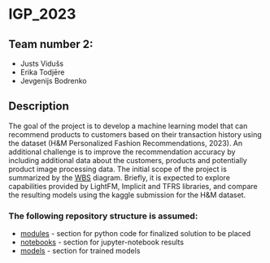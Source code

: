 # IGP_2023
## Team number 2:
  - Justs Vidušs
  - Erika Todjēre
  - Jevgenijs Bodrenko

## Description
The goal of the project is to develop a machine learning model that can recommend products to customers based on their transaction history using the dataset (H&M Personalized Fashion Recommendations, 2023). An additional challenge is to improve the recommendation accuracy by including additional data about the customers, products and potentially product image processing data. The initial scope of the project is summarized by the [WBS](https://viewer.diagrams.net/?tags=%7B%7D&highlight=0000ff&edit=_blank&layers=1&nav=1&title=Proposal_WBS.drawio#R7V1bk5s6Ev418%2BgpxEXAYzKTSbZ2kj115mztyb7JIGMSjFjAc8mvX4mbAWk88hiQSZGHiRE30a2vu9Xdal0ZN7vnzylKtl%2BJj6MrXfOfr4zbK13XLWDS%2F1jLS9ni6m7ZEKShXzaBQ8ND%2BAtXjVrVug99nHUuzAmJ8jDpNnokjrGXd9pQmpKn7mUbEnXfmqAAcw0PHor41v%2BEfr4tWx3dPrR%2FwWGwrd8MYPV9O1RfXH1JtkU%2BeWo1GZ%2BujJuUkLz8tXu%2BwREjXk2X8r67V842HUtxnMvc8ONfH%2F6d27cYPth%2F%2FvphfPvyGD2snKpv%2BUv9wdin318dkjTfkoDEKPp0aP2Ykn3sY%2FZUjR4drrknJKGNgDb%2BwHn%2BUjET7XNCm7b5LqrO4ucw%2F7v1%2Bzt71LVVHd0%2BV08uDl7qgzhPX%2F4%2BXMgOv7fPHW4rjur7yu9jH%2FUq2aqmjOxTDx%2BhVT38UBrg%2FMh1dsNcigpMdpj2h96X4gjl4WO3H6gankFz3YGD9EfFxBMYWuNGDUe135OjUClHy%2Bc%2BomhfvenLlQ7RjnLmY%2Fn3K%2Fv8lPxg8q%2FP%2FANrGZ%2BetmGOHxJUUOWJSuwuGzckzuuRUhyHUXRDIpIWzzJ8hJ2NR9uzPCU%2FcesM9By83jTMecRpjp%2BPs4cnZ3WD4VRDuNIYAFbHTwf5C2qhum3JXkMbiQOGuWBKGlO6JKZMTTwKpEFV3foHCWkXm9GzMjSrM3wMuzcsyp5Vt%2FVGRtOP9w%2BWWv8rGizNAPneOjP7wWIbowwWoytpTG3aoaJzkv2G2s9nivCuyN5sNronFNk%2BXEMLDiOyV3qXkLqrWmQDU19gKA1DUxKGwHCUWkKmsTB1BKaqNW9NtdbVCUxVwhxLLXOsuTBnVohT6iIwObPjj3rySKeROKPfTXtB4hkaIo52cYaIviBIHkGWLIJ0XalY1OHC1BGYeu4s70ym2gtTR2CqqZKp1jFdR7m1IVFIZqjoLND1cl2AolOr505wkg6IAiiJArXaSqmymlmQT5ajQKlYgyKx5u%2FPjv%2F04j0WdnxTJMocfW3AgUQZ6Hlhm4C5OlEGODJeqCi7AMDYkoBR68dQ6jicmQiU5ahSCWhzEvCWePvdKL6LaeQgtHomnawchOPJwWWae0IyibT7Dyj26XLQqdP2MGur8EN7k%2B2jPBsUSdNMjnTr0ryAcDHBT3Cja7ImhVI3OlzcRWPwVGkwEirNh52Z5S%2FPU6X6ru5mX9%2BFcTCobltr2MBQpNs07GiOM4xuWxlmV7k1xy3l5k6q23j6KgGRekBYsk5xOE46Gx3q3SmEVR9PlNBm8e72W4wT2hJhlMYF4jSUJClB3naO4DN7lqUJ5MBnjgY%2Bta6qeRkhlqxzF57r2ngFn7prXRtAM0zT0W3LgUYXraA3SsZGK%2B9F%2ForyNHymbRvk5SQNf9WTwTmDtq8x1YNWTajsAgAo61o8G4DnBY155yIdmxFak7R8O8VHGOU4nb9C0y8NG8BUOwWbl0arNYhEuFLtvNrgEPXX3Z8PgyJm43hY7FtcOxYz3MYxARsbW9X8C5jLiqMTECPtpTfVehd5L%2F0%2FdkkUeiG1BekjtXs2tO6%2BzhFCDT4uBUKOGo%2FFPBFky%2BocW6nbz1nWCo3BU7VBf96MuMMo36fMJMdxEMa4MsrnZ4n3Vi2r9uq6S3TrBPjIGhW2qxI%2BQFO81E5%2FF1fti2erc24tg%2FOkonBBV5kNWtUJiddZUtBG2zTyMow9kiaFS2PgfKlpJKb9Ps%2FFeBJzcVycAC3ZUJlaaAFNcQac%2FS6u6hfP1rMVYXHrhzRFL60LEhYqyVpP7gdgeqtmTKdXMq13veMcu5z%2BKDswaFTG5mOoN%2Fssp89Nj4lvGFFyf1zTa2CQN0ydlUBfuW9LdKBN6hdwOV6oEAdDAtSVlbtKK324y%2BR9BJ6644S1AbCuDzFtXbM7KIb6tFFtm8csn4OyRhkdKJT%2BuzX2fdo2bJrzNPISvu1FBUAkLq3XOXymtbQ4DeRhW5c5fDsSoZ0ri19NF7sGhu02GSmuUuDW9GgDN9zhOAvZaAjz8ovZtLZMSekVwaQtNxE1lOqoPB0l7IWULeGG3RrQcZZQmGtkw7gT7sIIpcVTZwd8BrTrVzL92uCvgT7JYiF3WSt0AvYdWZWtNobi8JAknv6IPTYVIWnRkccQP7FPwc%2BCxUJvwKeLNSVgAr1ys5bDIwkKtKg5nhZVMsmYKZJc6Xi%2B9so4mGhGwztpH%2BiwjoPoZVXVri8s0ttv31r2aYmxmMQrBq%2FD%2FH%2BOQOubq7DRYW8ZrHA0qIEFaidATbrmD1DqtHV5D9rdJzb%2FC9cpYibqB3rwmRmWu0FhNE32TF9fQUF5dJG%2BGrFaxrIG4YRV4hqYB4qajh6F0V8URiTdRORphlCCbyNJ7EAZD0qzqYV7EVCSnUUBTXHeBT%2BP4qH04IU%2Fw3xVeClnCKZG7fbdR%2BrQZM0GTYOiQjYcACz9TFS8LwjbW3Jiu8eDsNbRy8cJwjZEbK%2BNu20QG7IdyRhmf5uUbKcHXkHFlGkXNVhLBPAEzAPpWMIwmOdjgL3C2w5wr93WP6f7wFdCCaeKEtArmXWRogTwcY2WKKnt6Hmuhmo%2Brqao6rRlAPjJ%2Fz9REEQsZSbbr3dhlgnzZcaodoWBb2FbxAMX2gYaqdpVs%2BGVwpr3SyrkCcJb12WFtz5I1hwnFk3T6JQl4KqITBsIbgjS9pVvKWV92uZXVR47tth5oGWbHpZjCihzjps9QdpsRdb26kEew9ZoGDYW1%2FgpGJZeiG2o9erp%2FBKqz2z%2BQt%2BfkCzMSdWZTYS9vMykeCLpz6tih9GAasnfAm3O22hrUr%2BnKXtgzGa%2BMyhs5LdMUhq9bToq3Ehih2IU4EorMRylQ%2BzDqxokVj8dWwASR2BWjocRnXfK%2FJfkOCWt2dSYdJ%2FGnudMAYE9P7EpwM9gqc7Y7tc9tTF70lvaxZGeD8I1pB9uy2%2FldHftC6O7NcNsxo7tezCFJ7B%2BDenMELWlYJuOtuD0EXk%2Fg4JzRTcyjFJWykuQXpxjbxuHHmKvGajm1yXoecgZw3LVWMbLyrLm6D5Stkq92r93DujjC0626uq9ktSfCM3s2aPO6S9fF6BOZF2PqPLmV0YMXKlTebKlLJWDji9m2VSHoLOmDQuMeC8eC5AcYiKtQQD%2Ftyd5hZpVVrCRBawASJ4Lktbn60CKv68W4Exhnk6DVRdeHFbnuNBOWVUCYEgniqkGq2DBTZh5%2BypoyZJMPBJ70Z4dZ0J9mWKP7KiS9AuV%2Bjt4a227V7VB0kAdD34mb8iwAP6qXraxK%2FdTOovyKubhfHFTwWKoiYub8urrkHSlITZruysWyVTJV%2FPnAVcdU5IH1njzsdkk%2BA%2BoNGRdGmoVRpnOJaqIyLRDyFSFX8AhjIsF0R5J6amExH5ppM0VJV2N4AhyjYUui%2FEMMt6xdF9Wik%2BYT2mYXSkvwVXbkLqWTrKkH006CfcfqqYy9aTkHgeYqYqymb5nLVEnSXubJYyUzCP4IQqDmLblJBlIC%2FRDEa5graQloDMYTw3Ue80IY6Ax2uHzaNnfdBVhZyNMYISeg9ebkegMdElC96tjDEhnXqZ%2Foe9l03X8WOzTyXYvo5%2BN1tHR5Kd3EH2SnW55opvqic7nxdyymVRCSnNyNJJPsyUqT3KonuR8TsU9CaoAS0H6GMdHU3JPp%2FZUxZz71BbY8FNTW2ShNAmUdzkh0cADG%2Fmub4lIjbDJ0gvHIbUuqoQzMal598DtQXwMK7A1D2NdRGQLWsDGYxF5RC1JD1PCXMrNuc%2BUCttyj2rj0%2F8B) diagram. Briefly, it is expected to explore capabilities provided by LightFM, Implicit and TFRS libraries, and compare the resulting models using the kaggle submission for the H&M dataset.

### The following repository structure is assumed:
- [modules](https://github.com/omegatro/IGP_2023/tree/main/modules) - section for python code for finalized solution to be placed
- [notebooks](https://github.com/omegatro/IGP_2023/tree/main/notebooks) - section for jupyter-notebook results
- [models](https://github.com/omegatro/IGP_2023/tree/main/models) - section for trained models
